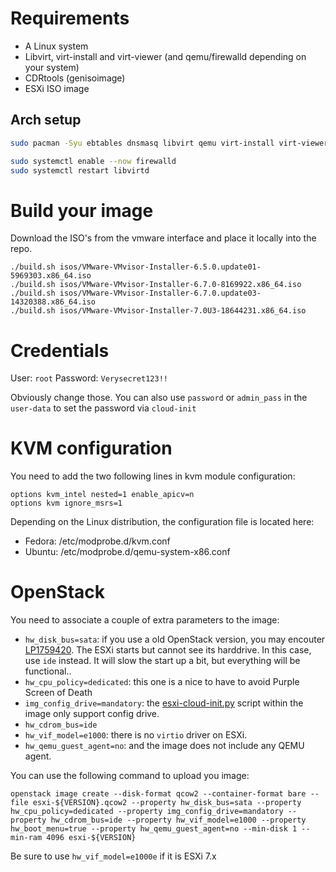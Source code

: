 # Requirements

- A Linux system
- Libvirt, virt-install and virt-viewer (and qemu/firewalld depending on your system)
- CDRtools (genisoimage)
- ESXi ISO image

## Arch setup

```bash
sudo pacman -Syu ebtables dnsmasq libvirt qemu virt-install virt-viewer cdrtools firewalld

sudo systemctl enable --now firewalld
sudo systemctl restart libvirtd
```

# Build your image

Download the ISO's from the vmware interface and place it locally into the repo.

```shell
./build.sh isos/VMware-VMvisor-Installer-6.5.0.update01-5969303.x86_64.iso
./build.sh isos/VMware-VMvisor-Installer-6.7.0-8169922.x86_64.iso
./build.sh isos/VMware-VMvisor-Installer-6.7.0.update03-14320388.x86_64.iso
./build.sh isos/VMware-VMvisor-Installer-7.0U3-18644231.x86_64.iso
```

# Credentials

User: `root`
Password: `Verysecret123!!`

Obviously change those. You can also use `password` or `admin_pass` in the `user-data` to set the password
via `cloud-init`

# KVM configuration

You need to add the two following lines in kvm module configuration:

```shell
options kvm_intel nested=1 enable_apicv=n
options kvm ignore_msrs=1
```

Depending on the Linux distribution, the configuration file is located here:

- Fedora: /etc/modprobe.d/kvm.conf
- Ubuntu: /etc/modprobe.d/qemu-system-x86.conf

# OpenStack

You need to associate a couple of extra parameters to the image:

- `hw_disk_bus=sata`: if you use a old OpenStack version, you may encouter [LP1759420](https://bugs.launchpad.net/nova/+bug/1759420). The ESXi starts but cannot see its harddrive. In this case, use `ide` instead. It will slow the start up a bit, but everything will be functional..
- `hw_cpu_policy=dedicated`: this one is a nice to have to avoid Purple Screen of Death
- `img_config_drive=mandatory`: the [esxi-cloud-init.py](https://github.com/goneri/esxi-cloud-init) script within the image only support config drive.
- `hw_cdrom_bus=ide`
- `hw_vif_model=e1000`: there is no `virtio` driver on ESXi.
- `hw_qemu_guest_agent=no`: and the image does not include any QEMU agent.

You can use the following command to upload you image:

```shell
openstack image create --disk-format qcow2 --container-format bare --file esxi-${VERSION}.qcow2 --property hw_disk_bus=sata --property hw_cpu_policy=dedicated --property img_config_drive=mandatory --property hw_cdrom_bus=ide --property hw_vif_model=e1000 --property hw_boot_menu=true --property hw_qemu_guest_agent=no --min-disk 1 --min-ram 4096 esxi-${VERSION}
```

Be sure to use `hw_vif_model=e1000e` if it is ESXi 7.x
